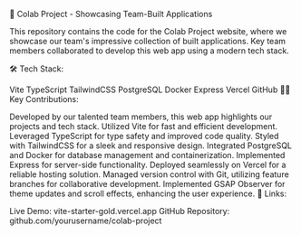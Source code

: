 🚀 Colab Project - Showcasing Team-Built Applications

This repository contains the code for the Colab Project website, where we showcase our team's impressive collection of built applications. Key team members collaborated to develop this web app using a modern tech stack.

🛠️ Tech Stack:

Vite
TypeScript
TailwindCSS
PostgreSQL
Docker
Express
Vercel
GitHub
👨‍💻 Key Contributions:

Developed by our talented team members, this web app highlights our projects and tech stack.
Utilized Vite for fast and efficient development.
Leveraged TypeScript for type safety and improved code quality.
Styled with TailwindCSS for a sleek and responsive design.
Integrated PostgreSQL and Docker for database management and containerization.
Implemented Express for server-side functionality.
Deployed seamlessly on Vercel for a reliable hosting solution.
Managed version control with Git, utilizing feature branches for collaborative development.
Implemented GSAP Observer for theme updates and scroll effects, enhancing the user experience.
🔗 Links:

Live Demo: vite-starter-gold.vercel.app
GitHub Repository: github.com/yourusername/colab-project
